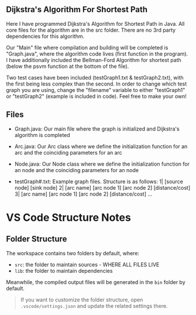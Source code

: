 ## Dijkstra's Algorithm For Shortest Path

Here I have programmed Dijkstra's Algorithm for Shortest Path in Java. All core files for the algorithm are in the src folder. 
There are no 3rd party dependencies for this algorithm.

Our "Main" file where compilation and building will be completed is "Graph.java", where the algorithm code lives (first function in the program). 
I have additionally included the Bellman-Ford Algorithm for shortest path (below the psvm function at the bottom of the file).

Two test cases have been included (testGraph1.txt & testGraph2.txt), with the first being less complex than the second. In order to change
which test graph you are using, change the "filename" variable to either "testGraph1" or "testGraph2" (example is included in code).
Feel free to make your own!

## Files
- Graph.java: Our main file where the graph is initialized and Dijkstra's algorithm is completed

- Arc.java: Our Arc class where we define the initialization function for an arc and the coinciding parameters for an arc

- Node.java: Our Node class where we define the initialization function for an node and the coinciding parameters for an node

- testGraph#.txt: Example graph files. Structure is as follows:
    1| [source node] [sink node]
    2| [arc name] [arc node 1] [arc node 2] [distance/cost]
    3| [arc name] [arc node 1] [arc node 2] [distance/cost]
    ...

# VS Code Structure Notes

## Folder Structure

The workspace contains two folders by default, where:

- `src`: the folder to maintain sources - WHERE ALL FILES LIVE
- `lib`: the folder to maintain dependencies

Meanwhile, the compiled output files will be generated in the `bin` folder by default.

> If you want to customize the folder structure, open `.vscode/settings.json` and update the related settings there.
